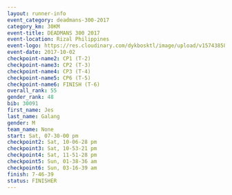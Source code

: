 ```yaml
---
layout: runner-info 
event_category: deadmans-300-2017 
category_km: 30KM 
event-title: DEADMANS 300 2017 
event-location: Rizal Philippines 
event-logo: https://res.cloudinary.com/dykbosktl/image/upload/v1574385898/Logo/2017-DM300-Logo_ljecaw.jpg 
event-date: 2017-10-02 
checkpoint-name2: CP1 (T-2) 
checkpoint-name3: CP2 (T-3) 
checkpoint-name4: CP3 (T-4) 
checkpoint-name5: CP6 (T-5) 
checkpoint-name6: FINISH (T-6) 
overall_rank: 55
gender_rank: 48
bib: 30091
first_name: Jes
last_name: Galang
gender: M
team_name: None
start: Sat, 07-30-00 pm
checkpoint2: Sat, 10-06-28 pm
checkpoint3: Sat, 10-53-21 pm
checkpoint4: Sat, 11-51-28 pm
checkpoint5: Sun, 01-38-36 am
checkpoint6: Sun, 03-16-39 am
finish: 7-46-39
status: FINISHER
---
```

